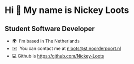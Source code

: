 Hi 👋 My name is Nickey Loots
=============================

Student Software Developer
--------------------------

*   🌍  I'm based in The Netherlands
*   ✉️  You can contact me at [nloots@st.noorderpoort.nl](mailto:nloots@st.noorderpoort.nl)
*   💻  Github is https://github.com/Nickey-Loots
